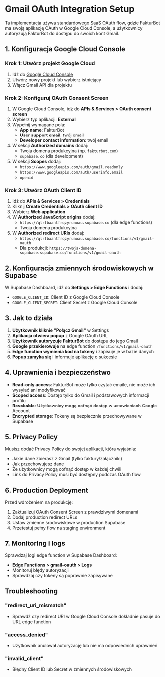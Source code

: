 # Gmail OAuth Integration Setup

Ta implementacja używa standardowego SaaS OAuth flow, gdzie FakturBot ma swoją aplikację OAuth w Google Cloud Console, a użytkownicy autoryzują FakturBot do dostępu do swoich kont Gmail.

## 1. Konfiguracja Google Cloud Console

### Krok 1: Utwórz projekt Google Cloud
1. Idź do [Google Cloud Console](https://console.cloud.google.com/)
2. Utwórz nowy projekt lub wybierz istniejący
3. Włącz Gmail API dla projektu

### Krok 2: Konfiguruj OAuth Consent Screen
1. W Google Cloud Console, idź do **APIs & Services > OAuth consent screen**
2. Wybierz typ aplikacji: **External**
3. Wypełnij wymagane pola:
   - **App name**: FakturBot
   - **User support email**: twój email
   - **Developer contact information**: twój email
4. W sekcji **Authorized domains** dodaj:
   - Twoja domena produkcyjna (np. `fakturbot.com`)
   - `supabase.co` (dla development)
5. W sekcji **Scopes** dodaj:
   - `https://www.googleapis.com/auth/gmail.readonly`
   - `https://www.googleapis.com/auth/userinfo.email`
   - `openid`

### Krok 3: Utwórz OAuth Client ID
1. Idź do **APIs & Services > Credentials**
2. Kliknij **Create Credentials > OAuth client ID**
3. Wybierz **Web application**
4. W **Authorized JavaScript origins** dodaj:
   - `https://qlrfbaantfrqzyrunoau.supabase.co` (dla edge functions)
   - Twoja domena produkcyjna
5. W **Authorized redirect URIs** dodaj:
   - `https://qlrfbaantfrqzyrunoau.supabase.co/functions/v1/gmail-oauth`
   - Dla produkcji: `https://twoja-domena-supabase.supabase.co/functions/v1/gmail-oauth`

## 2. Konfiguracja zmiennych środowiskowych w Supabase

W Supabase Dashboard, idź do **Settings > Edge Functions** i dodaj:

- `GOOGLE_CLIENT_ID`: Client ID z Google Cloud Console
- `GOOGLE_CLIENT_SECRET`: Client Secret z Google Cloud Console

## 3. Jak to działa

1. **Użytkownik kliknie "Połącz Gmail"** w Settings
2. **Aplikacja otwiera popup** z Google OAuth URL
3. **Użytkownik autoryzuje FakturBot** do dostępu do jego Gmail
4. **Google przekierowuje** na edge function `/functions/v1/gmail-oauth`
5. **Edge function wymienia kod na tokeny** i zapisuje je w bazie danych
6. **Popup zamyka się** i informuje aplikację o sukcesie

## 4. Uprawnienia i bezpieczeństwo

- **Read-only access**: FakturBot może tylko czytać emaile, nie może ich wysyłać ani modyfikować
- **Scoped access**: Dostęp tylko do Gmail i podstawowych informacji profilu
- **Revokable**: Użytkownicy mogą cofnąć dostęp w ustawieniach Google Account
- **Encrypted storage**: Tokeny są bezpiecznie przechowywane w Supabase

## 5. Privacy Policy

Musisz dodać Privacy Policy do swojej aplikacji, która wyjaśnia:
- Jakie dane zbierasz z Gmail (tylko faktury/załączniki)
- Jak przechowujesz dane
- Że użytkownicy mogą cofnąć dostęp w każdej chwili
- Link do Privacy Policy musi być dostępny podczas OAuth flow

## 6. Production Deployment

Przed wdrożeniem na produkcję:
1. Zaktualizuj OAuth Consent Screen z prawdziwymi domenami
2. Dodaj production redirect URLs
3. Ustaw zmienne środowiskowe w production Supabase
4. Przetestuj pełny flow na staging environment

## 7. Monitoring i logs

Sprawdzaj logi edge function w Supabase Dashboard:
- **Edge Functions > gmail-oauth > Logs**
- Monitoruj błędy autoryzacji
- Sprawdzaj czy tokeny są poprawnie zapisywane

## Troubleshooting

### "redirect_uri_mismatch"
- Sprawdź czy redirect URI w Google Cloud Console dokładnie pasuje do URL edge function

### "access_denied"
- Użytkownik anulował autoryzację lub nie ma odpowiednich uprawnień

### "invalid_client"
- Błędny Client ID lub Secret w zmiennych środowiskowych